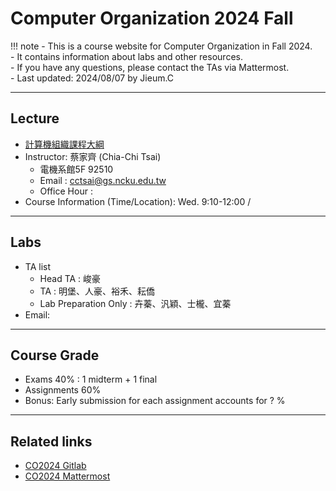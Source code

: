 # Computer Organization 2024 Fall

!!! note
    - This is a course website for Computer Organization in Fall 2024.<br>
    - It contains information about labs and other resources.<br>
    - If you have any questions, please contact the TAs via Mattermost.<br>
    - Last updated: 2024/08/07 by Jieum.C<br>

---

## Lecture
- <a href="https://class-qry.acad.ncku.edu.tw/syllabus/online_display.php?syear=0113&sem=1&co_no=E221700&class_code=2" target="_blank">計算機組織課程大綱</a>
- Instructor: 蔡家齊 (Chia-Chi Tsai)<br>
    - 電機系館5F 92510
    - Email : cctsai@gs.ncku.edu.tw
    - Office Hour : 
- Course Information (Time/Location): Wed. 9:10-12:00 / 

---

## Labs
- TA list
    - Head TA : 峻豪
    - TA : 明堡、人豪、裕禾、耘僑
    - Lab Preparation Only : 卉蓁、汎穎、士櫳、宜蓁
- Email:  

---

## Course Grade
- Exams 40% : 1 midterm + 1 final 
- Assignments 60% 
- Bonus: Early submission for each assignment accounts for ? %

---

## Related links
- [CO2024 Gitlab]()
- [CO2024 Mattermost]()